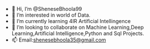 - 👋 Hi, I’m @SheneseBhoola99
- 👀 I’m interested in world of Data.
- 🌱 I’m currently learning 4IR Artificial Intellingence
- 💞️ I’m looking to collaborate on Machine Learning,Deep Learning,Artificial Intelligence,Python and Sql Projects.
- 📫 Email:shenesebhoola35@gmail.com

<!---
SheneseBhoola99/SheneseBhoola99 is a ✨ special ✨ repository because its `README.md` (this file) appears on your GitHub profile.
You can click the Preview link to take a look at your changes.
--->

